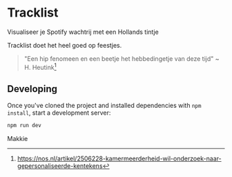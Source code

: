 # Tracklist

Visualiseer je Spotify wachtrij met een Hollands tintje

Tracklist doet het heel goed op feestjes.

> "Een hip fenomeen en een beetje het hebbedingetje van deze tijd"
> ~ H. Heutink[^1]

[^1]: https://nos.nl/artikel/2506228-kamermeerderheid-wil-onderzoek-naar-gepersonaliseerde-kentekens

## Developing

Once you've cloned the project and installed dependencies with `npm install`, start a development server:

```bash
npm run dev
```

Makkie
